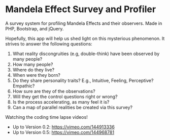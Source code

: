 # Mandela Effect Survey and Profiler

A survey system for profiling Mandela Effects and their observers.
Made in PHP, Bootstrap, and jQuery.

Hopefully, this app will help us shed light on this mysterious phenomenon. It strives
to answer the following questions:

1. What reality discongruities (e.g, double-think) have been observed by many people?
2. How many people?
3. Where do they live?
4. When were they born?
5. Do they share personality traits? E.g., Intuitive, Feeling, Perceptive? Empathic?
6. How sure are they of the observations?
7. Will they get the control questions right or wrong?
8. Is the process accelerating, as many feel it is?
9. Can a map of parallel realities be created via this survey?

Watching the coding time lapse videos!
- Up to Version 0.2: https://vimeo.com/144913336
- Up to Version 0.5: https://vimeo.com/144968781
